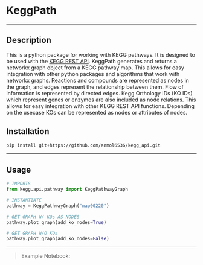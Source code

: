 # KeggPath

---

## Description
This is a python package for working with KEGG pathways. It is designed to be used with the [KEGG REST API](https://www.kegg.jp/kegg/rest/keggapi.html).
KeggPath generates and returns a networkx graph object from a KEGG pathway map. This allows for easy integration with other python packages and algorithms that work with networkx graphs.
Reactions and compounds are represented as nodes in the graph, and edges represent the relationship between them. Flow of information is represented by directed edges.
Kegg Orthology IDs (KO IDs) which represent genes or enzymes are also included as node relations. This allows for easy integration with other KEGG REST API functions.
Depending on the usecase KOs can be represented as nodes or attributes of nodes.

## Installation

```bash
pip install git+https://github.com/anmol6536/kegg_api.git
```

---

## Usage

```python
# IMPORTS
from kegg.api.pathway import KeggPathwayGraph

# INSTANTIATE
pathway = KeggPathwayGraph("map00220")

# GET GRAPH W/ KOs AS NODES
pathway.plot_graph(add_ko_nodes=True)

# GET GRAPH W/O KOs
pathway.plot_graph(add_ko_nodes=False)
 ```
---

> Example Notebook:  
